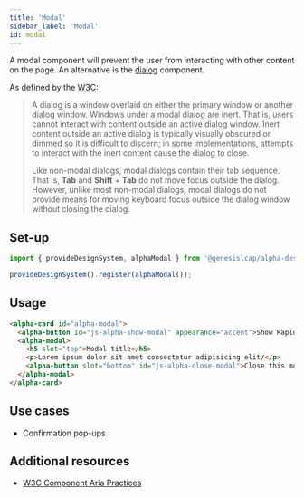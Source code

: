 ```yaml
---
title: 'Modal'
sidebar_label: 'Modal'
id: modal
---
```


A modal component will prevent the user from interacting with other content on the page. An alternative is the [dialog](/web/web-components/interaction/dialog/) component.

As defined by the [W3C](https://w3c.github.io/aria-practices/#dialog_modal):

> A dialog is a window overlaid on either the primary window or another dialog window. Windows under a modal dialog are inert. That is, users cannot interact with content outside an active dialog window. Inert content outside an active dialog is typically visually obscured or dimmed so it is difficult to discern; in some implementations, attempts to interact with the inert content cause the dialog to close.
>
> Like non-modal dialogs, modal dialogs contain their tab sequence. That is, **Tab** and **Shift** + **Tab** do not move focus outside the dialog. However, unlike most non-modal dialogs, modal dialogs do not provide means for moving keyboard focus outside the dialog window without closing the dialog.

## Set-up

```ts
import { provideDesignSystem, alphaModal } from '@genesislcap/alpha-design-system';

provideDesignSystem().register(alphaModal());
```

## Usage

```html
<alpha-card id="alpha-modal">
  <alpha-button id="js-alpha-show-modal" appearance="accent">Show Rapid Modal</alpha-button>
  <alpha-modal>
    <h5 slot="top">Modal title</h5>
    <p>Lorem ipsum dolor sit amet consectetur adipisicing elit/</p> 
    <alpha-button slot="bottom" id="js-alpha-close-modal">Close this modal</alpha-button>
  </alpha-modal>
</alpha-card>
```

## Use cases

* Confirmation pop-ups

## Additional resources

- [W3C Component Aria Practices](https://w3c.github.io/aria-practices/#dialog_modal)
